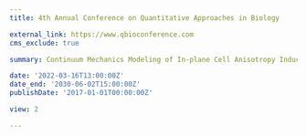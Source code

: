 ```yaml
---
title: 4th Annual Conference on Quantitative Approaches in Biology

external_link: https://www.qbioconference.com
cms_exclude: true

summary: Continuum Mechanics Modeling of In-plane Cell Anisotropy Induced by Out-of-plane Stresses.

date: '2022-03-16T13:00:00Z'
date_end: '2030-06-02T15:00:00Z'
publishDate: '2017-01-01T00:00:00Z'

view: 2

---
```

